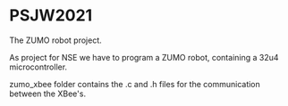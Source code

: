 # PSJW2021
The ZUMO robot project.

As project for NSE we have to program a ZUMO robot, containing a 32u4 microcontroller.

zumo_xbee folder contains the .c and .h files for the communication between the XBee's.
